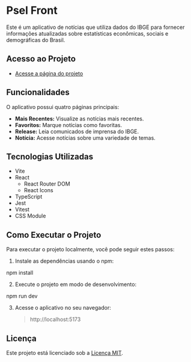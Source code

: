 # Psel Front

Este é um aplicativo de notícias que utiliza dados do IBGE para fornecer informações atualizadas sobre estatísticas econômicas, sociais e demográficas do Brasil.

## Acesso ao Projeto

- [Acesse a página do projeto](https://psel-front.surge.sh/)

## Funcionalidades

O aplicativo possui quatro páginas principais:

- **Mais Recentes:** Visualize as notícias mais recentes.
- **Favoritos:** Marque notícias como favoritas.
- **Release:** Leia comunicados de imprensa do IBGE.
- **Notícia:** Acesse notícias sobre uma variedade de temas.

## Tecnologias Utilizadas

- Vite
- React
  - React Router DOM
  - React Icons
- TypeScript
- Jest
- Vitest
- CSS Module

## Como Executar o Projeto

Para executar o projeto localmente, você pode seguir estes passos:

1. Instale as dependências usando o npm:

npm install

2. Execute o projeto em modo de desenvolvimento:

npm run dev

3. Acesse o aplicativo no seu navegador:

   > http://localhost:5173

## Licença

Este projeto está licenciado sob a [Licença MIT](LICENSE).

